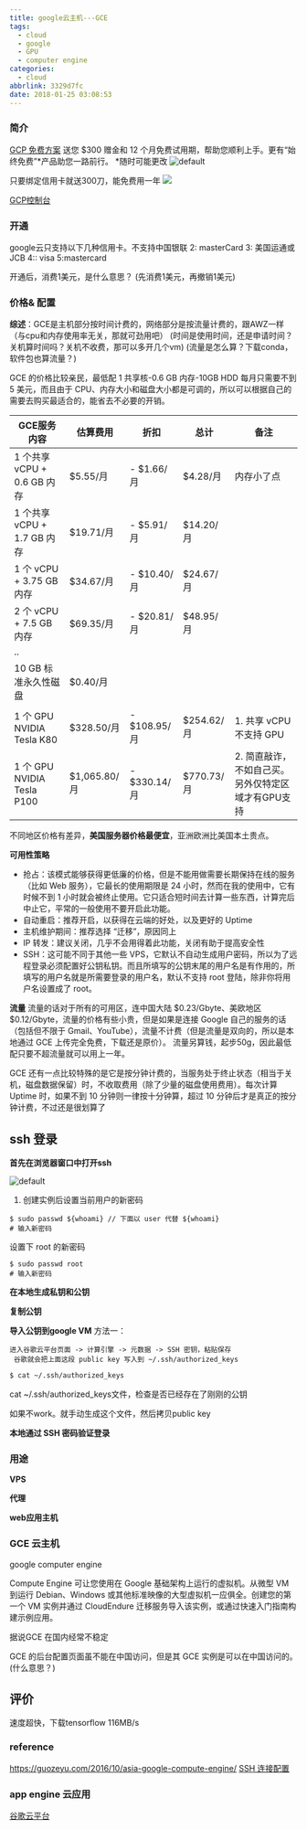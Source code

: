 ```yaml
---
title: google云主机---GCE
tags:
  - cloud
  - google
  - GPU
  - computer engine
categories:
  - cloud
abbrlink: 3329d7fc
date: 2018-01-25 03:08:53
---
```


### 简介

[GCP 免费方案](https://cloud.google.com/free/?hl=zh-cn)
送您 $300 赠金和 12 个月免费试用期，帮助您顺利上手。更有“始终免费”*产品助您一路前行。
*随时可能更改
![default](https://user-images.githubusercontent.com/13825126/35475026-57ca6be4-03d2-11e8-9551-9af4410e254b.PNG)



只要绑定信用卡就送300刀，能免费用一年
<image src="https://user-images.githubusercontent.com/13825126/35471148-9fda0c4c-0390-11e8-8167-6484aac58ab5.PNG" />

[GCP控制台](https://console.cloud.google.com/?hl=zh-cn)

### 开通
google云只支持以下几种信用卡。不支持中国银联
2: masterCard
3: 美国运通或JCB
4:: visa
5:mastercard

开通后，消费1美元，是什么意思？ (先消费1美元，再撤销1美元)
### 价格& 配置

**综述**：GCE是主机部分按时间计费的，网络部分是按流量计费的，跟AWZ一样
（与cpu和内存使用率无关，那就可劲用吧）
(时间是使用时间，还是申请时间？关机算时间吗？关机不收费，那可以多开几个vm)
(流量是怎么算？下载conda，软件包也算流量？)

GCE 的价格比较亲民，最低配 1 共享核-0.6 GB 内存-10GB HDD 每月只需要不到 5 美元，而且由于 CPU、内存大小和磁盘大小都是可调的，所以可以根据自己的需要去购买最适合的，能省去不必要的开销。

| GCE服务内容                 | 估算费用     | 折扣         | 总计       | 备注                                   |
|-----------------------------|--------------|--------------|------------|----------------------------------------|
| 1 个共享 vCPU + 0.6 GB 内存 | $5.55/月     | - $1.66/月   | $4.28/月   | 内存小了点                             |
| 1 个共享 vCPU + 1.7 GB 内存 | $19.71/月    | - $5.91/月   | $14.20/月  |                                        |
| 1 个 vCPU + 3.75 GB 内存    | $34.67/月    | - $10.40/月  | $24.67/月  |                                        |
| 2 个 vCPU + 7.5 GB 内存     | $69.35/月    | - $20.81/月  | $48.95/月  |                                        |
| ..                          |              |              |            |                                        |
| 10 GB 标准永久性磁盘        | $0.40/月     |              |            |                                        |
|                             |              |              |            |                                        |
| 1 个 GPU NVIDIA Tesla K80   | $328.50/月   | - $108.95/月 | $254.62/月 | 1. 共享 vCPU 不支持 GPU                |
| 1 个 GPU NVIDIA Tesla P100  | $1,065.80/月 | - $330.14/月 | $770.73/月 | 2. 简直敲诈，不如自己买。另外仅特定区域才有GPU支持 |


不同地区价格有差异，**美国服务器价格最便宜**，亚洲欧洲比美国本土贵点。

**可用性策略**
- 抢占：该模式能够获得更低廉的价格，但是不能用做需要长期保持在线的服务（比如 Web 服务），它最长的使用期限是 24 小时，然而在我的使用中，它有时候不到 1 小时就会被终止使用。它只适合短时间去计算一些东西，计算完后中止它，平常的一般使用不要开启此功能。
- 自动重启：推荐开启，以获得在云端的好处，以及更好的 Uptime
- 主机维护期间：推荐选择 “迁移”，原因同上
- IP 转发：建议关闭，几乎不会用得着此功能，关闭有助于提高安全性
- SSH：这可能不同于其他一些 VPS，它默认不自动生成用户密码，所以为了远程登录必须配置好公钥私钥。而且所填写的公钥末尾的用户名是有作用的，所填写的用户名就是所需要登录的用户名，默认不支持 root 登陆，除非你将用户名设置成了 root。

**流量**
流量的话对于所有的可用区，连中国大陆 $0.23/Gbyte、美欧地区 $0.12/Gbyte，流量的价格有些小贵，但是如果是连接 Google 自己的服务的话（包括但不限于 Gmail、YouTube），流量不计费（但是流量是双向的，所以是本地通过 GCE 上传完全免费，下载还是原价）。
流量另算钱，起步50g，因此最低配只要不超流量就可以用上一年。








GCE 还有一点比较特殊的是它是按分钟计费的，当服务处于终止状态（相当于关机，磁盘数据保留）时，不收取费用（除了少量的磁盘使用费用）。每次计算 Uptime 时，如果不到 10 分钟则一律按十分钟算，超过 10 分钟后才是真正的按分钟计费，不过还是很划算了




## ssh 登录

**首先在浏览器窗口中打开ssh**

![default](https://user-images.githubusercontent.com/13825126/35474073-05e92d82-03c4-11e8-8db5-3fe45a631a50.PNG)

1. 创建实例后设置当前用户的新密码

```ssh
$ sudo passwd ${whoami} // 下面以 user 代替 ${whoami}
# 输入新密码
```

设置下 root 的新密码
```
$ sudo passwd root
# 输入新密码
```
**在本地生成私钥和公钥**

**复制公钥**

**导入公钥到google VM**
方法一：
```
进入谷歌云平台页面 -> 计算引擎 -> 元数据 -> SSH 密钥，粘贴保存
 谷歌就会把上面这段 public key 写入到 ~/.ssh/authorized_keys
```
```sh
$ cat ~/.ssh/authorized_keys
```
cat ~/.ssh/authorized_keys文件，检查是否已经存在了刚刚的公钥

如果不work。就手动生成这个文件，然后拷贝public key

**本地通过 SSH 密码验证登录**



### 用途



**VPS**


**代理**

**web应用主机**


### GCE 云主机
google computer engine

Compute Engine 可让您使用在 Google 基础架构上运行的虚拟机。从微型 VM 到运行 Debian、Windows 或其他标准映像的大型虚拟机一应俱全。创建您的第一个 VM 实例并通过 CloudEndure 迁移服务导入该实例，或通过快速入门指南构建示例应用。

据说GCE 在国内经常不稳定

GCE 的后台配置页面虽不能在中国访问，但是其 GCE 实例是可以在中国访问的。(什么意思？)



## 评价

速度超快，下载tensorflow 116MB/s




### reference
https://guozeyu.com/2016/10/asia-google-compute-engine/
[SSH 连接配置](https://www.jianshu.com/p/57e85cf3e50b)

### app engine 云应用







[谷歌云平台](https://console.cloud.google.com/home/dashboard)
